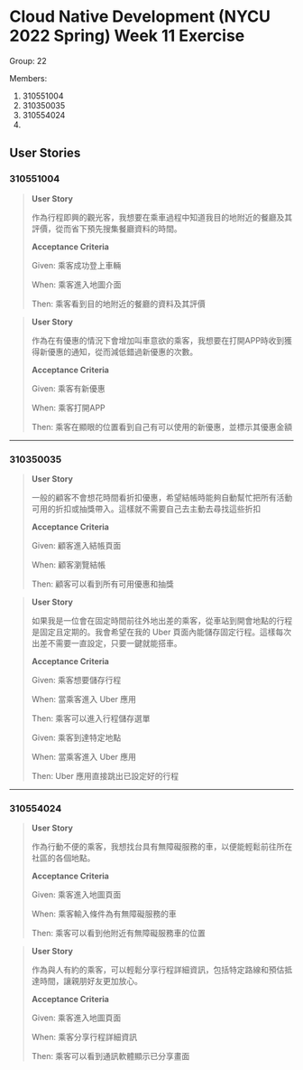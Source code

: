 # Cloud Native Development (NYCU 2022 Spring) Week 11 Exercise
Group: 22

Members:
1. 310551004
2. 310350035
3. 310554024
4.
## User Stories
### 310551004
> **User Story**
> 
> 作為行程即興的觀光客，我想要在乘車過程中知道我目的地附近的餐廳及其評價，從而省下預先搜集餐廳資料的時間。
> 
> **Acceptance Criteria**
> 
> Given: 乘客成功登上車輛
>
> When: 乘客進入地圖介面
>
> Then: 乘客看到目的地附近的餐廳的資料及其評價


> **User Story**
> 
> 作為在有優惠的情況下會增加叫車意欲的乘客，我想要在打開APP時收到獲得新優惠的通知，從而減低錯過新優惠的次數。
> 
> **Acceptance Criteria**
> 
> Given: 乘客有新優惠
>
> When: 乘客打開APP
>
> Then: 乘客在顯眼的位置看到自己有可以使用的新優惠，並標示其優惠金額

---
### 310350035
> **User Story**
> 
> 一般的顧客不會想花時間看折扣優惠，希望結帳時能夠自動幫忙把所有活動可用的折扣或抽獎帶入。這樣就不需要自己去主動去尋找這些折扣
> 
> **Acceptance Criteria**
> 
> Given: 顧客進入結帳頁面
>
> When: 顧客瀏覽結帳
>
> Then: 顧客可以看到所有可用優惠和抽獎


> **User Story**
> 
> 如果我是一位會在固定時間前往外地出差的乘客，從車站到開會地點的行程是固定且定期的。我會希望在我的 Uber 頁面內能儲存固定行程。這樣每次出差不需要一直設定，只要一鍵就能搭車。
> 
> **Acceptance Criteria**
> 
> Given: 乘客想要儲存行程
>
> When: 當乘客進入 Uber 應用
>
> Then: 乘客可以進入行程儲存選單
> 
> Given: 乘客到達特定地點
>
> When: 當乘客進入 Uber 應用
>
> Then: Uber 應用直接跳出已設定好的行程

---
### 310554024
> **User Story**
> 
> 作為行動不便的乘客，我想找台具有無障礙服務的車，以便能輕鬆前往所在社區的各個地點。
> 
> **Acceptance Criteria**
> 
> Given: 乘客進入地圖頁面
>
> When: 乘客輸入條件為有無障礙服務的車
>
> Then: 乘客可以看到他附近有無障礙服務車的位置


> **User Story**
> 
> 作為與人有約的乘客，可以輕鬆分享行程詳細資訊，包括特定路線和預估抵達時間，讓親朋好友更加放心。
> 
> **Acceptance Criteria**
> 
> Given: 乘客進入地圖頁面
>
> When: 乘客分享行程詳細資訊
>
> Then: 乘客可以看到通訊軟體顯示已分享畫面

